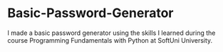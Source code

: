 # Basic-Password-Generator
I  made a basic password generator using the skills I learned during the course Programming Fundamentals with Python at SoftUni University.
